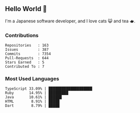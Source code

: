 ## Hello World 👋

I'm a Japanese software developer, and I love cats 😺 and tea 🫖.

### Contributions

    Repositories   : 163
    Issues         : 387
    Commits        : 7354
    Pull-Requests  : 644
    Stars Earned   : 5
    Contributed To : 7

### Most Used Languages

    TypeScript 33.09% | ████████████████████
    Ruby       14.95% | █████████
    Java       10.61% | ██████
    HTML        8.91% | █████
    Dart        8.79% | █████
